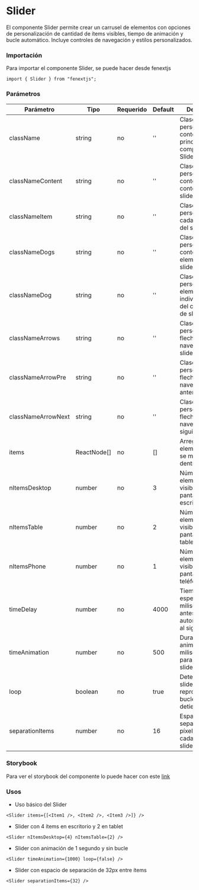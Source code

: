 # Slider

El componente Slider permite crear un carrusel de elementos con opciones de personalización de cantidad de ítems visibles, tiempo de animación y bucle automático. Incluye controles de navegación y estilos personalizados.

### Importación

Para importar el componente Slider, se puede hacer desde fenextjs

```tsx copy
import { Slider } from "fenextjs";
```

### Parámetros

| Parámetro          | Tipo        | Requerido | Default | Descripcion                                                                          |
| ------------------ | ----------- | --------- | ------- | ------------------------------------------------------------------------------------ |
| className          | string      | no        | ''      | Clase CSS para personalizar el contenedor principal del componente Slider.           |
| classNameContent   | string      | no        | ''      | Clase CSS para personalizar el contenedor de contenido del slider.                   |
| classNameItem      | string      | no        | ''      | Clase CSS para personalizar cada ítem dentro del slider.                             |
| classNameDogs      | string      | no        | ''      | Clase CSS para personalizar el contenedor de elementos de slider.                    |
| classNameDog       | string      | no        | ''      | Clase CSS para personalizar un elemento individual dentro del contenedor de slider.  |
| classNameArrows    | string      | no        | ''      | Clase CSS para personalizar las flechas de navegación del slider.                    |
| classNameArrowPre  | string      | no        | ''      | Clase CSS para personalizar la flecha de navegación anterior.                        |
| classNameArrowNext | string      | no        | ''      | Clase CSS para personalizar la flecha de navegación siguiente.                       |
| items              | ReactNode[] | no        | []      | Arreglo de elementos que se mostrarán dentro del slider.                             |
| nItemsDesktop      | number      | no        | 3       | Número de elementos visibles en pantallas de escritorio.                             |
| nItemsTable        | number      | no        | 2       | Número de elementos visibles en pantallas de tabletas.                               |
| nItemsPhone        | number      | no        | 1       | Número de elementos visibles en pantallas de teléfonos.                              |
| timeDelay          | number      | no        | 4000    | Tiempo de espera en milisegundos antes de avanzar automáticamente al siguiente ítem. |
| timeAnimation      | number      | no        | 500     | Duración de la animación en milisegundos para mover el slider.                       |
| loop               | boolean     | no        | true    | Determina si el slider se reproduce en bucle o se detiene al final.                  |
| separationItems    | number      | no        | 16      | Espacio de separación en píxeles entre cada ítem del slider.                         |

### Storybook

Para ver el storybook del componente lo puede hacer con este [link](https://fenextjs-component-storybook.vercel.app/?path=/story/slider-slider--index)

### Usos

- Uso básico del Slider

```tsx copy
<Slider items={[<Item1 />, <Item2 />, <Item3 />]} />
```

- Slider con 4 ítems en escritorio y 2 en tablet

```tsx copy
<Slider nItemsDesktop={4} nItemsTable={2} />
```

- Slider con animación de 1 segundo y sin bucle

```tsx copy
<Slider timeAnimation={1000} loop={false} />
```

- Slider con espacio de separación de 32px entre ítems

```tsx copy
<Slider separationItems={32} />
```
